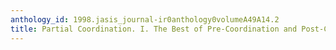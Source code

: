```yaml
---
anthology_id: 1998.jasis_journal-ir0anthology0volumeA49A14.2
title: Partial Coordination. I. The Best of Pre-Coordination and Post-Coordination
---
```

